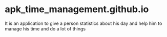 # apk_time_management.github.io
It is an application to give a person statistics about his day and help him to manage his time and do a lot of things
